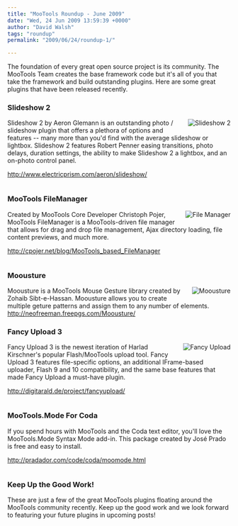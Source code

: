 ```yaml
---
title: "MooTools Roundup - June 2009"
date: "Wed, 24 Jun 2009 13:59:39 +0000"
author: "David Walsh"
tags: "roundup"
permalink: "2009/06/24/roundup-1/"

---
```

The foundation of every great open source project is its community.  The MooTools Team creates the base framework code but it's all of you that take the framework and build outstanding plugins.  Here are some great plugins that have been released recently.

<h3>Slideshow 2</h3>
<a href="http://www.electricprism.com/aeron/slideshow/"><img src="/uploads/slideshow2.jpg" alt="Slideshow 2" style="float:right;margin:0 0 15px 15px" /></a>
Slideshow 2 by Aeron Glemann is an outstanding photo / slideshow plugin that offers a plethora of options and features -- many more than you'd find with the average slideshow or lightbox.  Slideshow 2 features Robert Penner easing transitions, photo delays, duration settings, the ability to make Slideshow 2 a lightbox, and an on-photo control panel.

<a href="http://www.electricprism.com/aeron/slideshow/">http://www.electricprism.com/aeron/slideshow/</a>

<div style="clear:both;"></div>

<h3>MooTools FileManager</h3>
<a href="http://cpojer.net/blog/MooTools_based_FileManager"><img src="/uploads/fmanager.jpg" alt="File Manager" style="float:right;margin:0 0 15px 15px" /></a>
Created by MooTools Core Developer Christoph Pojer, MooTools FileManager is a MooTools-driven file manager that allows for drag and drop file management, Ajax directory loading, file content previews, and much more.

<a href="http://cpojer.net/blog/MooTools_based_FileManager">http://cpojer.net/blog/MooTools_based_FileManager</a>
<div style="clear:both;"></div>

<h3>Moousture</h3>
<a href="http://neofreeman.freepgs.com/Moousture/"><img src="/uploads/moousture.jpg" alt="Moousture" style="float:right;margin:0 0 15px 15px" /></a>
Moousture is a MooTools Mouse Gesture library created by Zohaib Sibt-e-Hassan.  Moousture allows you to create multiple geture patterns and assign them to any number of elements.
<a href="http://neofreeman.freepgs.com/Moousture/">http://neofreeman.freepgs.com/Moousture/</a><div style="clear:both;"></div>

<h3>Fancy Upload 3</h3>
<a href="http://digitarald.de/project/fancyupload/"><img src="/uploads/fancy.png" alt="Fancy Upload" style="float:right;margin:0 0 15px 15px" /></a>
Fancy Upload 3 is the newest iteration of Harlad Kirschner's popular Flash/MooTools upload tool.  Fancy Upload 3 features file-specific options, an additional IFrame-based uploader, Flash 9 and 10 compatibility, and the same base features that made Fancy Upload a must-have plugin.

<a href="http://digitarald.de/project/fancyupload/">http://digitarald.de/project/fancyupload/</a><div style="clear:both;"></div>

<h3>MooTools.Mode For Coda</h3>
If you spend hours with MooTools and the Coda text editor, you'll love the MooTools.Mode Syntax Mode add-in.  This package created by José Prado is free and easy to install.

<a href="http://pradador.com/code/coda/moomode.html">http://pradador.com/code/coda/moomode.html</a><div style="clear:both;"></div>

<h3>Keep Up the Good Work!</h3>

These are just a few of the great MooTools plugins floating around the MooTools community recently.  Keep up the good work and we look forward to featuring your future plugins in upcoming posts!